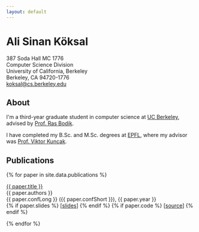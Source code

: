 ```yaml
---
layout: default
---
```


# Ali Sinan Köksal

387 Soda Hall MC 1776  
Computer Science Division  
University of California, Berkeley  
Berkeley, CA 94720-1776  
[koksal@cs.berkeley.edu]

## About

I'm a third-year graduate student in computer science at [UC Berkeley], advised
by [Prof. Ras Bodik][bodik].

I have completed my B.Sc. and M.Sc. degrees at [EPFL], where my advisor was
[Prof.  Viktor Kuncak][kuncak].


## Publications

{% for paper in site.data.publications %}
<p>
<div>
<a href="{{ paper.link }}">{{ paper.title }}</a>
</div>
<div>{{ paper.authors }}</div>
<div>{{ paper.confLong }} ({{ paper.confShort }}), {{ paper.year }}</div>
{% if paper.slides %}
[<a href="{{ paper.slides }}">slides</a>]
{% endif %}
{% if paper.code %}
[<a href="{{ paper.code }}">source</a>]
{% endif %}

</p>
{% endfor %}

[koksal@cs.berkeley.edu]: mailto:koksal@cs.berkeley.edu
[EPFL]: http://www.epfl.ch
[UC Berkeley]: http://www.eecs.berkeley.edu
[bodik]: http://www.cs.berkeley.edu/~bodik
[kuncak]: http://lara.epfl.ch/~kuncak
